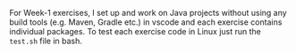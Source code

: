 For Week-1 exercises, I set up and work on Java projects without using any build tools (e.g. Maven, Gradle etc.) in vscode and each exercise contains individual packages. To test each exercise code in Linux just run the `test.sh` file in bash.
